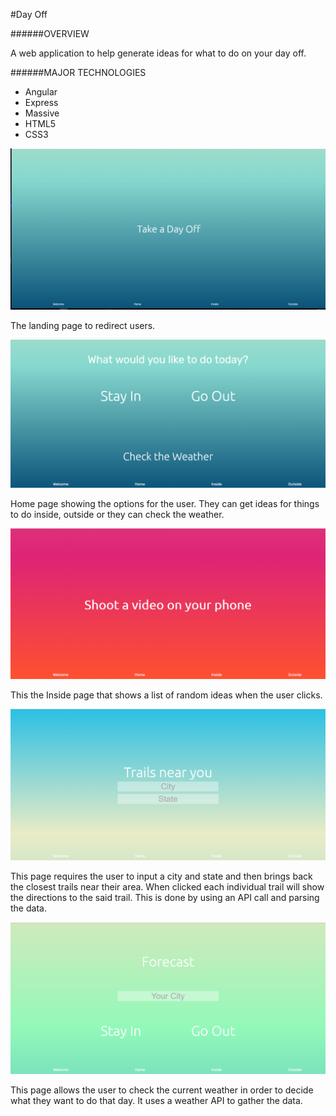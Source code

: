 #Day Off

######OVERVIEW

A web application to help generate ideas for what to do on your day off.

######MAJOR TECHNOLOGIES

* Angular
* Express
* Massive
* HTML5
* CSS3

![Welcome Page](/dayOff/dayOffWelcome.png)

The landing page to redirect users.

![Home Page](/dayOff/dayOffHome.png)

Home page showing the options for the user. They can get ideas for things to do inside, outside or they can check the weather.

![Inside Page](/dayOff/dayOffInside.png)

This the Inside page that shows a list of random ideas when the user clicks.

![Outside Page](/dayOff/dayOffOutside.png)

This page requires the user to input a city and state and then brings back the closest trails near their area. When clicked each individual trail will show the directions to the said trail. This is done by using an API call and parsing the data.

![Weather Page](/dayOff/dayOffWeather.png)

This page allows the user to check the current weather in order to decide what they want to do that day. It uses a weather API to gather the data.
